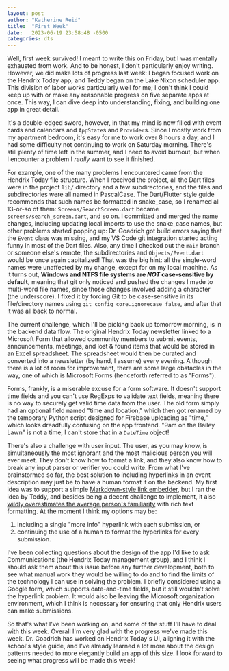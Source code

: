 ```yaml
---
layout: post
author: "Katherine Reid"
title:  "First Week"
date:   2023-06-19 23:58:48 -0500
categories: dts
---
```

Well, first week survived! I meant to write this on Friday, but I was mentally exhausted from work. And to be honest, I don't particularly enjoy writing. However, we did make lots of progress last week: I began focused work on the Hendrix Today app, and Teddy began on the Lake Nixon scheduler app. This division of labor works particularly well for me; I don't think I could keep up with or make any reasonable progress on five separate apps at once. This way, I can dive deep into understanding, fixing, and building one app in great detail.

It's a double-edged sword, however, in that my mind is now filled with event cards and calendars and `AppState`s and `Provider`s. Since I mostly work from my apartment bedroom, it's easy for me to work over 8 hours a day, and I had some difficulty not continuing to work on Saturday morning. There's still plenty of time left in the summer, and I need to avoid burnout, but when I encounter a problem I _really_ want to see it finished.

For example, one of the many problems I encountered came from the Hendrix Today file structure. When I received the project, all the Dart files were in the project `lib/` directory and a few subdirectories, and the files and subdirectories were all named in PascalCase. The Dart/Flutter style guide recommends that such names be formatted in snake_case, so I renamed all 13-or-so of them: `Screens/SearchScreen.dart` became `screens/search_screen.dart`, and so on. I committed and merged the name changes, including updating local imports to use the snake_case names, but other problems started popping up: Dr. Goadrich got build errors saying that the `Event` class was missing, and my VS Code git integration started acting funny in most of the Dart files. Also, any time I checked out the `main` branch or someone else's remote, the subdirectories and `Objects/Event.dart` would be once again capitalized! That was the big hint: all the single-word names were unaffected by my change, except for on my local machine. As it turns out, **Windows and NTFS file systems are _NOT_ case-sensitive by default,** meaning that git only noticed and pushed the changes I made to multi-word file names, since those changes involved adding a character (the underscore). I fixed it by forcing Git to be case-sensitive in its file/directory names using `git config core.ignorecase false`, and after that it was all back to normal.

The current challenge, which I'll be picking back up tomorrow morning, is in the backend data flow. The original Hendrix Today newsletter linked to a Microsoft Form that allowed community members to submit events, announcements, meetings, and lost & found items that would be stored in an Excel spreadsheet. The spreadsheet would then be curated and converted into a newsletter (by hand, I assume) every evening. Although there is a lot of room for improvement, there are some large obstacles in the way, one of which is Microsoft Forms (henceforth referred to as "Forms").

Forms, frankly, is a miserable excuse for a form software. It doesn't support time fields and you can't use RegExps to validate text fields, meaning there is no way to securely get valid time data from the user. The old form simply had an optional field named "time and location," which then got renamed by the temporary Python script designed for Firebase uploading as "time," which looks dreadfully confusing on the app frontend. "9am on the Bailey Lawn" is not a time, I can't store that in a `DateTime` object!

There's also a challenge with user input. The user, as you may know, is simultaneously the most ignorant and the most malicious person you will ever meet. They don't know how to format a link, and they also know how to break any input parser or verifier you could write. From what I've brainstormed so far, the best solution to including hyperlinks in an event description may just be to have a human format it on the backend. My first idea was to support a simple [Markdown-style link embedder](https://www.markdownguide.org/basic-syntax/#links), but I ran the idea by Teddy, and besides being a decent challenge to implement, it also [wildly overestimates the average person's familiarity](https://xkcd.com/2501/) with rich text formatting. At the moment I think my options may be:
1. including a single "more info" hyperlink with each submission, or
2. continuing the use of a human to format the hyperlinks for every submission.

I've been collecting questions about the design of the app I'd like to ask Communications (the Hendrix Today management group), and I think I should ask them about this issue before any further development, both to see what manual work they would be willing to do and to find the limits of the technology I can use in solving the problem. I briefly considered using a Google form, which supports date-and-time fields, but it still wouldn't solve the hyperlink problem. It would also be leaving the Microsoft organization environment, which I think is necessary for ensuring that only Hendrix users can make submissions.

So that's what I've been working on, and some of the stuff I'll have to deal with this week. Overall I'm very glad with the progress we've made this week. Dr. Goadrich has worked on Hendrix Today's UI, aligning it with the school's style guide, and I've already learned a lot more about the design patterns needed to more elegantly build an app of this size. I look forward to seeing what progress will be made this week!
